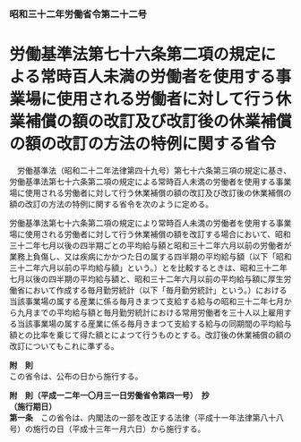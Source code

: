 ### 昭和三十二年労働省令第二十二号  
# 労働基準法第七十六条第二項の規定による常時百人未満の労働者を使用する事業場に使用される労働者に対して行う休業補償の額の改訂及び改訂後の休業補償の額の改訂の方法の特例に関する省令  
　労働基準法（昭和二十二年法律第四十九号）第七十六条第三項の規定に基き、労働基準法第七十六条第二項の規定による常時百人未満の労働者を使用する事業場に使用される労働者に対して行う休業補償の額の改訂及び改訂後の休業補償の額の改訂の方法の特例に関する省令を次のように定める。  
  
労働基準法第七十六条第二項の規定により常時百人未満の労働者を使用する事業場に使用される労働者に対して行う休業補償の額を改訂する場合において、昭和三十二年七月以後の四半期ごとの平均給与額と昭和三十二年六月以前の労働者が業務上負傷し、又は疾病にかかつた日の属する四半期の平均給与額（以下「昭和三十二年六月以前の平均給与額」という。）とを比較するときは、昭和三十二年七月以後の四半期の平均給与額と、昭和三十二年六月以前の平均給与額に厚生労働省において作成する毎月勤労統計（以下「毎月勤労統計」という。）における当該事業場の属する産業に係る毎月きまつて支給する給与の昭和三十二年七月から九月までの平均給与額と毎月勤労統計における常用労働者を三十人以上雇用する当該事業場の属する産業に係る毎月きまつて支給する給与の同期間の平均給与額との比率を乗じて得た額とによつて行うものとする。改訂後の休業補償の額の改訂についてもこれに準ずる。  
  
**附　則**  
この省令は、公布の日から施行する。  
  
**附　則（平成一二年一〇月三一日労働省令第四一号）　抄**  
**（施行期日）**  
**第一条**　この省令は、内閣法の一部を改正する法律（平成十一年法律第八十八号）の施行の日（平成十三年一月六日）から施行する。  
  
